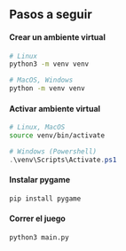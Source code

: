 ## Pasos a seguir

#### Crear un ambiente virtual
```bash
# Linux
python3 -m venv venv

# MacOS, Windows
python -m venv venv
```

#### Activar ambiente virtual
```bash
# Linux, MacOS
source venv/bin/activate
```

```powershell
# Windows (Powershell)
.\venv\Scripts\Activate.ps1
```

#### Instalar pygame
```bash
pip install pygame
```

#### Correr el juego
```bash
python3 main.py
```


